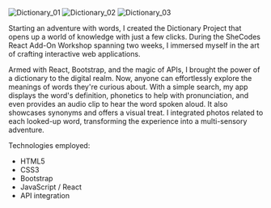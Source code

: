 ![Dictionary_01](https://github.com/Ditke-ZH/dictionary-project/assets/108539873/e137d830-86a2-4e83-80ec-cff128031012)
![Dictionary_02](https://github.com/Ditke-ZH/dictionary-project/assets/108539873/218df1e1-e521-4358-b5b1-cd536097c013)
![Dictionary_03](https://github.com/Ditke-ZH/dictionary-project/assets/108539873/77f898dc-9577-4c39-9cb8-9194d77e8fa0)



Starting an adventure with words, I created the Dictionary Project that opens up a world of knowledge with just a few clicks. During the SheCodes React Add-On Workshop spanning two weeks, I immersed myself in the art of crafting interactive web applications.

Armed with React, Bootstrap, and the magic of APIs, I brought the power of a dictionary to the digital realm. Now, anyone can effortlessly explore the meanings of words they're curious about. With a simple search, my app displays the word's definition, phonetics to help with pronunciation, and even provides an audio clip to hear the word spoken aloud. It also showcases synonyms and offers a visual treat. I integrated photos related to each looked-up word, transforming the experience into a multi-sensory adventure.

Technologies employed:
- HTML5
- CSS3
- Bootstrap
- JavaScript / React
- API integration
